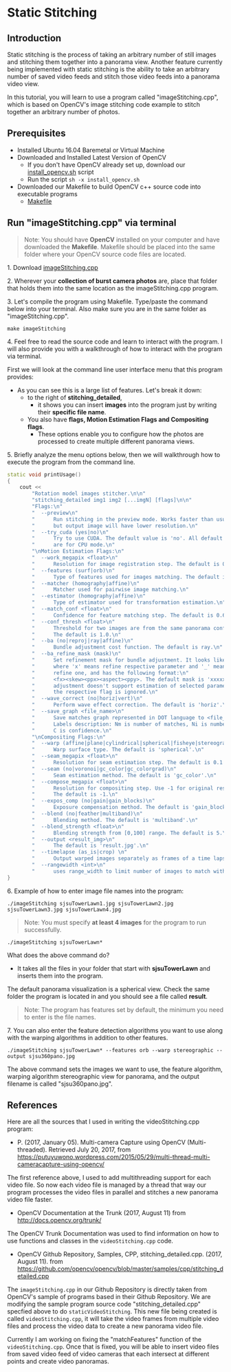 # Static Stitching

## Introduction

Static stitching is the process of taking an arbitrary number of still images and stitching them 
together into a panorama view. Another feature currently being implemented with static stitching
is the ability to take an arbitrary number of saved video feeds and stitch those video feeds into
a panorama video view.

In this tutorial, you will learn to use a program called "imageStitching.cpp", which is based on 
OpenCV's image stitching code example to stitch together an arbitrary number of photos.

## Prerequisites
- Installed Ubuntu 16.04 Baremetal or Virtual Machine
- Downloaded and Installed Latest Version of OpenCV
    - If you don't have OpenCV already set up, download our [install_opencv.sh](install_opencv.sh) script
    - Run the script `sh -x install_opencv.sh`
- Downloaded our Makefile to build OpenCV c++ source code into executable programs
    - [Makefile](Makefile)
  
## Run "imageStitching.cpp" via terminal

> Note: You should have **OpenCV** installed on your computer and have downloaded the **Makefile**. 
Makefile should be placed into the same folder where your OpenCV source code files are located.

1\. Download [imageStitching.cpp](imageStitching.cpp)

2\. Wherever your **collection of burst camera photos** are, place that folder that holds them into the same
location as the imageStitching.cpp program.

3\. Let's compile the program using Makefile. Type/paste the command below into your terminal. Also make sure
you are in the same folder as "imageStitching.cpp".

~~~
make imageStitching
~~~

4\. Feel free to read the source code and learn to interact with the program. I will also provide you with a 
walkthrough of how to interact with the program via terminal.

First we will look at the command line user interface menu that this program provides:

- As you can see this is a large list of features. Let's break it down: 
    - to the right of **stitching_detailed**, 
        - it shows you can insert **images** into the program just by writing their **specific file name**. 
    - You also have **flags, Motion Estimation Flags and Compositing flags**. 
        - These options enable you to configure how the photos are processed to create multiple different panorama views.

5\. Briefly analyze the menu options below, then we will walkthrough how to execute the program from the command line.
 
~~~cpp
static void printUsage()
{
    cout <<
        "Rotation model images stitcher.\n\n"
        "stitching_detailed img1 img2 [...imgN] [flags]\n\n"
        "Flags:\n"
        "  --preview\n"
        "      Run stitching in the preview mode. Works faster than usual mode,\n"
        "      but output image will have lower resolution.\n"
        "  --try_cuda (yes|no)\n"
        "      Try to use CUDA. The default value is 'no'. All default values\n"
        "      are for CPU mode.\n"
        "\nMotion Estimation Flags:\n"
        "  --work_megapix <float>\n"
        "      Resolution for image registration step. The default is 0.6 Mpx.\n"
        "  --features (surf|orb)\n"
        "      Type of features used for images matching. The default is surf.\n"
        "  --matcher (homography|affine)\n"
        "      Matcher used for pairwise image matching.\n"
        "  --estimator (homography|affine)\n"
        "      Type of estimator used for transformation estimation.\n"
        "  --match_conf <float>\n"
        "      Confidence for feature matching step. The default is 0.65 for surf and 0.3 for orb.\n"
        "  --conf_thresh <float>\n"
        "      Threshold for two images are from the same panorama confidence.\n"
        "      The default is 1.0.\n"
        "  --ba (no|reproj|ray|affine)\n"
        "      Bundle adjustment cost function. The default is ray.\n"
        "  --ba_refine_mask (mask)\n"
        "      Set refinement mask for bundle adjustment. It looks like 'x_xxx',\n"
        "      where 'x' means refine respective parameter and '_' means don't\n"
        "      refine one, and has the following format:\n"
        "      <fx><skew><ppx><aspect><ppy>. The default mask is 'xxxxx'. If bundle\n"
        "      adjustment doesn't support estimation of selected parameter then\n"
        "      the respective flag is ignored.\n"
        "  --wave_correct (no|horiz|vert)\n"
        "      Perform wave effect correction. The default is 'horiz'.\n"
        "  --save_graph <file_name>\n"
        "      Save matches graph represented in DOT language to <file_name> file.\n"
        "      Labels description: Nm is number of matches, Ni is number of inliers,\n"
        "      C is confidence.\n"
        "\nCompositing Flags:\n"
        "  --warp (affine|plane|cylindrical|spherical|fisheye|stereographic|compressedPlaneA2B1|compressedPlaneA1.5B1|compressedPlanePortraitA2B1|compressedPlanePortraitA1.5B1|paniniA2B1|paniniA1.5B1|paniniPortraitA2B1|paniniPortraitA1.5B1|mercator|transverseMercator)\n"
        "      Warp surface type. The default is 'spherical'.\n"
        "  --seam_megapix <float>\n"
        "      Resolution for seam estimation step. The default is 0.1 Mpx.\n"
        "  --seam (no|voronoi|gc_color|gc_colorgrad)\n"
        "      Seam estimation method. The default is 'gc_color'.\n"
        "  --compose_megapix <float>\n"
        "      Resolution for compositing step. Use -1 for original resolution.\n"
        "      The default is -1.\n"
        "  --expos_comp (no|gain|gain_blocks)\n"
        "      Exposure compensation method. The default is 'gain_blocks'.\n"
        "  --blend (no|feather|multiband)\n"
        "      Blending method. The default is 'multiband'.\n"
        "  --blend_strength <float>\n"
        "      Blending strength from [0,100] range. The default is 5.\n"
        "  --output <result_img>\n"
        "      The default is 'result.jpg'.\n"
        "  --timelapse (as_is|crop) \n"
        "      Output warped images separately as frames of a time lapse movie, with 'fixed_' prepended to input file names.\n"
        "  --rangewidth <int>\n"
        "      uses range_width to limit number of images to match with.\n";
}
~~~

6\. Example of how to enter image file names into the program:

~~~
./imageStitching sjsuTowerLawn1.jpg sjsuTowerLawn2.jpg sjsuTowerLawn3.jpg sjsuTowerLawn4.jpg
~~~

> Note: You must specify **at least 4 images** for the program to run successfully.

~~~
./imageStitching sjsuTowerLawn*
~~~

What does the above command do?
- It takes all the files in your folder that start with **sjsuTowerLawn** and inserts them into the program. 

The default panorama visualization is a spherical view. Check the same folder the program is located in and you should see
a file called **result**.


> Note: The program has features set by default, the minimum you need to enter is the file names. 

7\. You can also enter the feature detection algorithms you want to use along with the warping algorithms in addition to other features.

~~~
./imageStitching sjsuTowerLawn* --features orb --warp stereographic --output sjsu360pano.jpg
~~~

The above command sets the images we want to use, the feature algorithm, warping algorithm stereographic view for panorama,
and the output filename is called "sjsu360pano.jpg".

## References

Here are all the sources that I used in writing the videoStitching.cpp program:

- P. (2017, January 05). Multi-camera Capture using OpenCV (Multi-threaded). Retrieved July 20, 2017, from https://putuyuwono.wordpress.com/2015/05/29/multi-thread-multi-cameracapture-using-opencv/

The first reference above, I used to add multithreading support for each video file. So now each video file is managed by a thread that way our program processes the video files in parallel and stitches a new panorama video file faster.

- OpenCV Documentation at the Trunk (2017, August 11) from http://docs.opencv.org/trunk/

The OpenCV Trunk Documentation was used to find information on how to use functions and classes in the `videoStitching.cpp` code.

- OpenCV Github Repository, Samples, CPP, stitching_detailed.cpp. (2017, August 11). from  https://github.com/opencv/opencv/blob/master/samples/cpp/stitching_detailed.cpp

The `imageStitching.cpp` in our Github Repository is directly taken from OpenCV's sample of programs based in their Github Repository. We are modifying the sample program source code "stitching_detailed.cpp" specfied above to do `staticVideoStitching`. This new file being created is called `videoStitching.cpp`, it will take the video frames from multiple video files and process the video data to create a new panorama video file. 

Currently I am working on fixing the "matchFeatures" function of the `videoStitching.cpp`. Once that is fixed, you will be able to insert video files from saved video feed of video cameras that each intersect at different points and create video panoramas.

    

